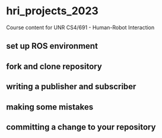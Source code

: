 # hri_projects_2023
Course content for UNR CS4/691 - Human-Robot Interaction

## set up ROS environment

## fork and clone repository

## writing a publisher and subscriber

## making some mistakes

## committing a change to your repository
